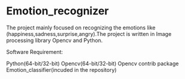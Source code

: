 # Emotion_recognizer
The project mainly focused on recognizing the emotions like (happiness,sadness,surprise,angry).The project is written in Image processing library Opencv and Python.

Software Requirement:

Python(64-bit/32-bit)
Opencv(64-bit/32-bit)
Opencv contrib package
Emotion_classifier(incuded in the repository)
